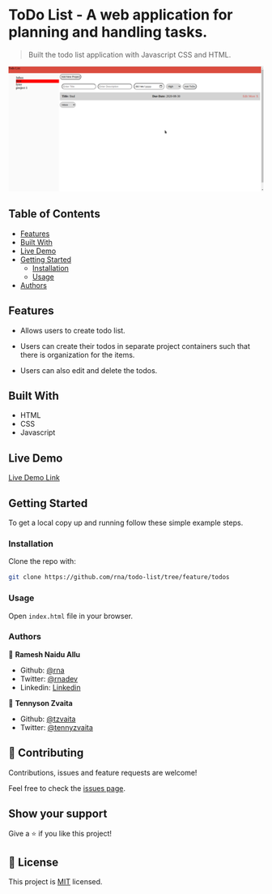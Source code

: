 # ToDo List - A web application for planning and handling tasks.

>Built the todo list application with Javascript CSS and HTML.

![Start page](./todolist.png)

## Table of Contents

- [Features](#features)
- [Built With](#built-with)
- [Live Demo](#live-demo)
- [Getting Started](#getting-started)
  - [Installation](#installation)
  - [Usage](#usage)
- [Authors](#authors)

## Features

- Allows users to create todo list.

- Users can create their todos in separate project containers such that there is organization for the items.
- Users can also edit and delete the todos.

## Built With

- HTML
- CSS
- Javascript

## Live Demo

[Live Demo Link](https://github.com/rna/todo-list/blob/feature/todos/dist/index.html)

## Getting Started

To get a local copy up and running follow these simple example steps.

<!-- ### Prerequisites -->

<!-- ### Setup -->

### Installation

Clone the repo with:

```sh
git clone https://github.com/rna/todo-list/tree/feature/todos
```

### Usage

Open `index.html` file in your browser.

<!-- ## Roadmap -->

<!-- ### Deployment -->

### Authors

👤 **Ramesh Naidu Allu**

- Github: [@rna](https://github.com/rna)
- Twitter: [@rnadev](https://twitter.com/rnadev)
- Linkedin: [Linkedin](https://linkedin.com/in/ramesh-naidu)

👤 **Tennyson Zvaita**

- Github: [@tzvaita](https://github.com/tzvaita)
- Twitter: [@tennyzvaita](https://twitter.com/tennyzvaita)

## 🤝 Contributing

Contributions, issues and feature requests are welcome!

Feel free to check the [issues page](issues/).

## Show your support

Give a ⭐️ if you like this project!

<!-- ## Acknowledgments -->

## 📝 License

This project is [MIT](lic.url) licensed.